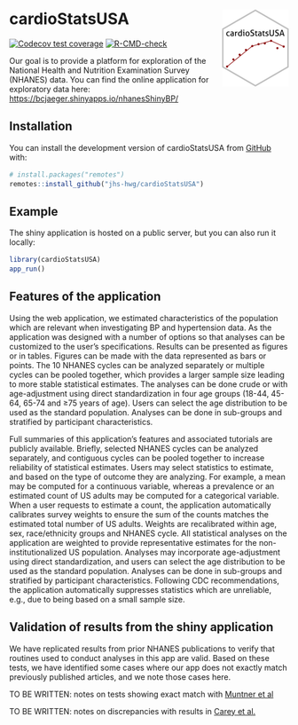 
<!-- README.md is generated from README.Rmd. Please edit that file -->

# cardioStatsUSA <a href="https://jhs-hwg.github.io/cardioStatsUSA/"><img src="man/figures/logo.png" align="right" height="139" /></a>

<!-- badges: start -->

[![Codecov test
coverage](https://codecov.io/gh/jhs-hwg/nhanes-shiny-bp/branch/main/graph/badge.svg)](https://app.codecov.io/gh/jhs-hwg/nhanes-shiny-bp?branch=main)
[![R-CMD-check](https://github.com/jhs-hwg/nhanes-shiny-bp/actions/workflows/R-CMD-check.yaml/badge.svg)](https://github.com/jhs-hwg/nhanes-shiny-bp/actions/workflows/R-CMD-check.yaml)
<!-- badges: end -->

Our goal is to provide a platform for exploration of the National Health
and Nutrition Examination Survey (NHANES) data. You can find the online
application for exploratory data here:
<https://bcjaeger.shinyapps.io/nhanesShinyBP/>

## Installation

You can install the development version of cardioStatsUSA from
[GitHub](https://github.com/) with:

``` r
# install.packages("remotes")
remotes::install_github("jhs-hwg/cardioStatsUSA")
```

## Example

The shiny application is hosted on a public server, but you can also run
it locally:

``` r
library(cardioStatsUSA)
app_run()
```

<!-- ## TODO list -->
<!-- - Write vignettes for tests of the app -->
<!-- - Write vignette for medication data -->
<!-- - Replication with AB's group -->
<!-- - Incorporate suppression of unreliable estimates -->
<!-- - Documentation/demos for R functions used in the app -->
<!-- - Tutorial videos -->
<!-- - Do we need to use AF weights? -->

## Features of the application

Using the web application, we estimated characteristics of the
population which are relevant when investigating BP and hypertension
data. As the application was designed with a number of options so that
analyses can be customized to the user’s specifications. Results can be
presented as figures or in tables. Figures can be made with the data
represented as bars or points. The 10 NHANES cycles can be analyzed
separately or multiple cycles can be pooled together, which provides a
larger sample size leading to more stable statistical estimates. The
analyses can be done crude or with age-adjustment using direct
standardization in four age groups (18-44, 45-64, 65-74 and ≥75 years of
age). Users can select the age distribution to be used as the standard
population. Analyses can be done in sub-groups and stratified by
participant characteristics.

Full summaries of this application’s features and associated tutorials
are publicly available. Briefly, selected NHANES cycles can be analyzed
separately, and contiguous cycles can be pooled together to increase
reliability of statistical estimates. Users may select statistics to
estimate, and based on the type of outcome they are analyzing. For
example, a mean may be computed for a continuous variable, whereas a
prevalence or an estimated count of US adults may be computed for a
categorical variable. When a user requests to estimate a count, the
application automatically calibrates survey weights to ensure the sum of
the counts matches the estimated total number of US adults. Weights are
recalibrated within age, sex, race/ethnicity groups and NHANES cycle.
All statistical analyses on the application are weighted to provide
representative estimates for the non-institutionalized US population.
Analyses may incorporate age-adjustment using direct standardization,
and users can select the age distribution to be used as the standard
population. Analyses can be done in sub-groups and stratified by
participant characteristics. Following CDC recommendations, the
application automatically suppresses statistics which are unreliable,
e.g., due to being based on a small sample size.

## Validation of results from the shiny application

We have replicated results from prior NHANES publications to verify that
routines used to conduct analyses in this app are valid. Based on these
tests, we have identified some cases where our app does not exactly
match previously published articles, and we note those cases here.

TO BE WRITTEN: notes on tests showing exact match with [Muntner et
al](https://jamanetwork.com/journals/jama/fullarticle/2770254)

TO BE WRITTEN: notes on discrepancies with results in [Carey et
al.](https://www.ahajournals.org/doi/10.1161/HYPERTENSIONAHA.118.12191)
